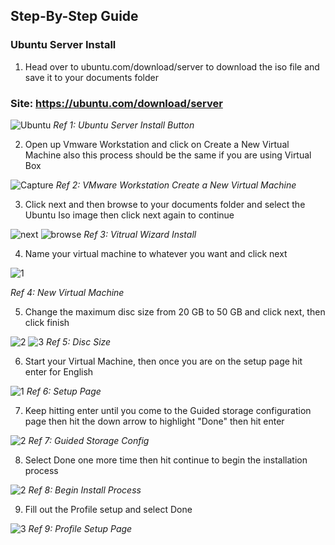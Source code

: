 ## Step-By-Step Guide
### Ubuntu Server Install

1) Head over to ubuntu.com/download/server to download the iso file and save it to your documents folder

### Site: https://ubuntu.com/download/server

![Ubuntu](https://github.com/user-attachments/assets/f0f7cf17-55ae-4d2f-9534-a30e1ef5387e)
*Ref 1: Ubuntu Server Install Button*

2) Open up Vmware Workstation and click  on Create a New Virtual Machine also this process should be the same if you are using Virtual Box


![Capture](https://github.com/user-attachments/assets/1b72e430-dcb4-4c8d-9dfa-1e663d8556bc)
*Ref 2: VMware Workstation Create a New Virtual Machine*

3) Click next and then browse to your documents folder and select the Ubuntu Iso image then click next again to continue

![next](https://github.com/user-attachments/assets/13b3770f-8338-421e-b24d-4c8b4b42f57d)
![browse](https://github.com/user-attachments/assets/bc0593f2-0db9-429d-a335-01bec16fdcd1)
*Ref 3: Vitrual Wizard Install*

4) Name your virtual machine to whatever you want and click next

![1](https://github.com/user-attachments/assets/64468b27-0375-4754-8704-b5bef546a19b)

*Ref 4: New Virtual Machine*

5) Change the maximum disc size from 20 GB to 50 GB and click next, then click finish

![2](https://github.com/user-attachments/assets/09b578e7-39c1-4dfd-b316-3fb837e6b01c)
![3](https://github.com/user-attachments/assets/6187584e-df93-4019-8601-885270b4cf21)
*Ref 5: Disc Size*

6) Start your Virtual Machine, then once you are on the setup page hit enter for English

![1](https://github.com/user-attachments/assets/34606da1-a958-4846-a31a-954915b1161a)
*Ref 6: Setup Page*

7) Keep hitting enter until you come to the Guided storage configuration page then hit the down arrow to highlight "Done" then hit enter

![2](https://github.com/user-attachments/assets/5c897cc9-3557-4d33-9d43-6ff67b426fc7)
*Ref 7: Guided Storage Config*

8) Select Done one more time then hit continue to begin the installation process
   
![2](https://github.com/user-attachments/assets/712ff577-969e-459f-88d2-4929772abafc)
*Ref 8: Begin Install Process*

9) Fill out the Profile setup and select Done

![3](https://github.com/user-attachments/assets/e2cfa32d-7a6b-4272-a1ee-8d35ab42a697)
*Ref 9: Profile Setup Page*
